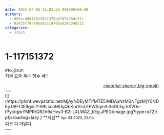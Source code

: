 ```yaml
---
date: 2023-04-03 22:03:53.934000+09:00
authors:
  - 499ccd8d163135b7476b47d7e48dc57c
  - 01435f74a49ba8a519705ad242348232
categories:
  - Jisun
---
```


# 1-117151372

<div class="post-container" markdown="1">
<div class="content-container md-sidebar__scrollwrap" markdown="1">

\#to_jisun <br>지쎈 요즘 무슨 향수 써!!

</div>
</div>

<div style="text-align: right;" markdown="1">
<a href="https://weverse.io/fromis9/fanpost/1-117151372" style="text-align: right;">:material-share:{.big-emoji}</a>
</div>
---

<div class="comments-container md-sidebar__scrollwrap" markdown="1">
<div class="comment" markdown="1">
<div class='id-container' markdown="1">
![](https://phinf.wevpstatic.net/MjAyNDEyMTlfMTE5/MDAxNzM0NTgzMjY0NDEy.08FClE9gxLY-99LscoMUgQbKnrVicLFFWSqmAi3eGLEg.hXV0n-tPyoIqjwYMPRrQ8Zn9aHvy3-B2llL4LWAZ_bEg.JPEG/image.jpg?type=s72){ pfp loading=lazy }
**<span class="artist">지선</span>** <small>Apr 03 2023, 22:04</small><br>
</div>
<div class='comment-body' markdown="1">
피코 디 아말피.. 
</div>
</div>
</div>
---
